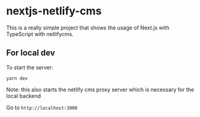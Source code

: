 # nextjs-netlify-cms

This is a really simple project that shows the usage of Next.js with TypeScript with netlifycms.

## For local dev

To start the server:

```
yarn dev
```

Note: this also starts the netlify cms proxy server which is necessary for the local backend

Go to `http://localhost:3000`
